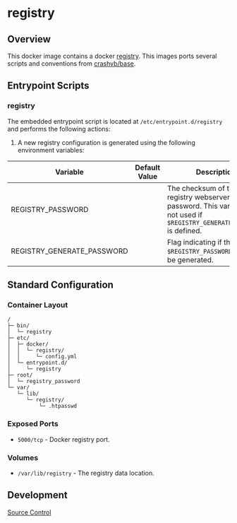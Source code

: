 # registry

## Overview

This docker image contains a docker [registry](https://docs.docker.com/registry/). This images ports several scripts and conventions from [crashvb/base](https://github.com/crashvb/base-docker).

## Entrypoint Scripts

### registry

The embedded entrypoint script is located at `/etc/entrypoint.d/registry` and performs the following actions:

1. A new registry configuration is generated using the following environment variables:

 | Variable | Default Value | Description |
 | ---------| ------------- | ----------- |
 | REGISTRY_PASSWORD | | The checksum of the registry webserver password. This variable is not used if `$REGISTRY_GENERATE_PASSWORD` is defined. |
 | REGISTRY_GENERATE_PASSWORD | | Flag indicating if the `$REGISTRY_PASSWORD` should be generated. |

## Standard Configuration

### Container Layout

```
/
├─ bin/
│  └─ registry
├─ etc/
│  ├─ docker/
│  │  └─ registry/
│  │     └─ config.yml
│  └─ entrypoint.d/
│     └─ registry
├─ root/
│  └─ registry_password
└─ var/
   └─ lib/
      └─ registry/
          └─ .htpasswd
```

### Exposed Ports

* `5000/tcp` - Docker registry port.

### Volumes

* `/var/lib/registry` - The registry data location.

## Development

[Source Control](https://github.com/crashvb/registry-docker)


